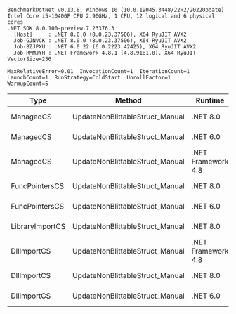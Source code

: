 ```

BenchmarkDotNet v0.13.8, Windows 10 (10.0.19045.3448/22H2/2022Update)
Intel Core i5-10400F CPU 2.90GHz, 1 CPU, 12 logical and 6 physical cores
.NET SDK 8.0.100-preview.7.23376.3
  [Host]     : .NET 8.0.0 (8.0.23.37506), X64 RyuJIT AVX2
  Job-GJNVCK : .NET 8.0.0 (8.0.23.37506), X64 RyuJIT AVX2
  Job-BZJPXU : .NET 6.0.22 (6.0.2223.42425), X64 RyuJIT AVX2
  Job-RMMJYH : .NET Framework 4.8.1 (4.8.9181.0), X64 RyuJIT VectorSize=256

MaxRelativeError=0.01  InvocationCount=1  IterationCount=1  
LaunchCount=1  RunStrategy=ColdStart  UnrollFactor=1  
WarmupCount=5  

```
| Type            | Method                          | Runtime            | input                | Mean        | Error | Median      | Min         | Max         | Allocated |
|---------------- |-------------------------------- |------------------- |--------------------- |------------:|------:|------------:|------------:|------------:|----------:|
| ManagedCS       | UpdateNonBlittableStruct_Manual | .NET 8.0           | PInvo(...)truct [49] |    510.0 μs |    NA |    510.0 μs |    510.0 μs |    510.0 μs |     480 B |
| ManagedCS       | UpdateNonBlittableStruct_Manual | .NET 6.0           | PInvo(...)truct [49] |    658.6 μs |    NA |    658.6 μs |    658.6 μs |    658.6 μs |     720 B |
| ManagedCS       | UpdateNonBlittableStruct_Manual | .NET Framework 4.8 | PInvo(...)truct [49] |    742.7 μs |    NA |    742.7 μs |    742.7 μs |    742.7 μs |         - |
| FuncPointersCS  | UpdateNonBlittableStruct_Manual | .NET 8.0           | PInvo(...)truct [49] | 32,297.3 μs |    NA | 32,297.3 μs | 32,297.3 μs | 32,297.3 μs |     472 B |
| FuncPointersCS  | UpdateNonBlittableStruct_Manual | .NET 6.0           | PInvo(...)truct [49] | 32,412.6 μs |    NA | 32,412.6 μs | 32,412.6 μs | 32,412.6 μs |     712 B |
| LibraryImportCS | UpdateNonBlittableStruct_Manual | .NET 8.0           | PInvo(...)truct [49] | 32,919.0 μs |    NA | 32,919.0 μs | 32,919.0 μs | 32,919.0 μs |     472 B |
| DllImportCS     | UpdateNonBlittableStruct_Manual | .NET Framework 4.8 | PInvo(...)truct [49] | 43,168.1 μs |    NA | 43,168.1 μs | 43,168.1 μs | 43,168.1 μs |         - |
| DllImportCS     | UpdateNonBlittableStruct_Manual | .NET 8.0           | PInvo(...)truct [49] | 43,725.7 μs |    NA | 43,725.7 μs | 43,725.7 μs | 43,725.7 μs |     472 B |
| DllImportCS     | UpdateNonBlittableStruct_Manual | .NET 6.0           | PInvo(...)truct [49] | 44,626.5 μs |    NA | 44,626.5 μs | 44,626.5 μs | 44,626.5 μs |     712 B |

